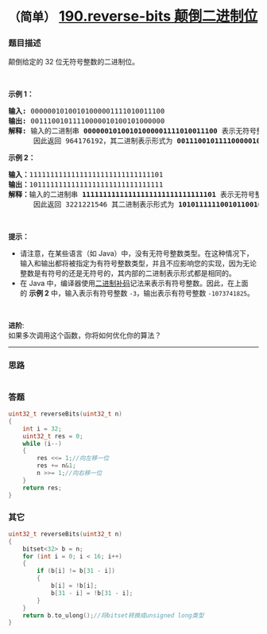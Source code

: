 # `（简单）` [190.reverse-bits 颠倒二进制位](https://leetcode-cn.com/problems/reverse-bits/)

### 题目描述
<p>颠倒给定的 32 位无符号整数的二进制位。</p>

<p>&nbsp;</p>

<p><strong>示例 1：</strong></p>

<pre><strong>输入:</strong> 00000010100101000001111010011100
<strong>输出:</strong> 00111001011110000010100101000000
<strong>解释: </strong>输入的二进制串 <strong>00000010100101000001111010011100 </strong>表示无符号整数<strong> 43261596</strong><strong>，
</strong>      因此返回 964176192，其二进制表示形式为 <strong>00111001011110000010100101000000</strong>。</pre>

<p><strong>示例 2：</strong></p>

<pre><strong>输入：</strong>11111111111111111111111111111101
<strong>输出：</strong>10111111111111111111111111111111
<strong>解释：</strong>输入的二进制串 <strong>11111111111111111111111111111101</strong> 表示无符号整数 4294967293，
&nbsp;     因此返回 3221221546 其二进制表示形式为 <strong>10101111110010110010011101101001。</strong></pre>

<p>&nbsp;</p>

<p><strong>提示：</strong></p>

<ul>
	<li>请注意，在某些语言（如 Java）中，没有无符号整数类型。在这种情况下，输入和输出都将被指定为有符号整数类型，并且不应影响您的实现，因为无论整数是有符号的还是无符号的，其内部的二进制表示形式都是相同的。</li>
	<li>在 Java 中，编译器使用<a href="https://baike.baidu.com/item/二进制补码/5295284">二进制补码</a>记法来表示有符号整数。因此，在上面的&nbsp;<strong>示例 2</strong>&nbsp;中，输入表示有符号整数 <code>-3</code>，输出表示有符号整数 <code>-1073741825</code>。</li>
</ul>

<p>&nbsp;</p>

<p><strong>进阶</strong>:<br>
如果多次调用这个函数，你将如何优化你的算法？</p>


---
### 思路
```
```

### 答题
``` C++
uint32_t reverseBits(uint32_t n) 
{
	int i = 32; 
	uint32_t res = 0; 
	while (i--) 
	{
		res <<= 1;//向左移一位 
		res += n&1; 
		n >>= 1;//向右移一位 
	} 
	return res; 
}
```

### 其它
``` C++
uint32_t reverseBits(uint32_t n)
{
	bitset<32> b = n;
	for (int i = 0; i < 16; i++)
	{ 
		if (b[i] != b[31 - i])
		{ 
			b[i] = !b[i]; 
			b[31 - i] = !b[31 - i];
		} 
	} 
	return b.to_ulong();//将bitset转换成unsigned long类型 
}
```

